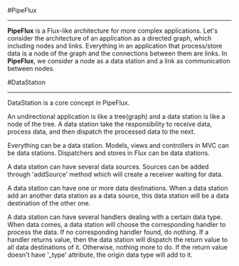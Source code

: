 #PipeFlux

---

**PipeFlux** is a Flux-like architecture for more complex applications. Let's consider the architecture of an application as a directed graph, which including nodes and links. Everything in an application that process/store data is a node of the graph and the connections between them are links.
In **PipeFlux**, we consider a node as a data station and a link as communication between nodes.

#DataStation

---

DataStation is a core concept in PipeFlux. 

An undirectional application is like a tree(graph)	and a data station is like a node of the tree. A data station take the responsibility to receive data, process data, and then dispatch the processed data to the next.

Everything can be a data station. Models, views and controllers in MVC can be data stations. Dispatchers and stores in Flux can be data stations.

A data station can have several data sources. Sources can be 
added through 'addSource' method which will create a receiver 
waiting for data. 

A data station can have one or more data destinations. When a data station add an another data station as a data source, this data station will be a data destination of the other one.

A data station can have several handlers dealing with a certain data type. When data comes, a data station will choose the corresponding handler to process the data. If no corresponding handler found, do nothing. If a handler returns value, then the data station will	dispatch the return value to all data destinations of it. Otherwise, nothing more to do. If the return value doesn't have '_type' attribute, the origin data type will add to it.